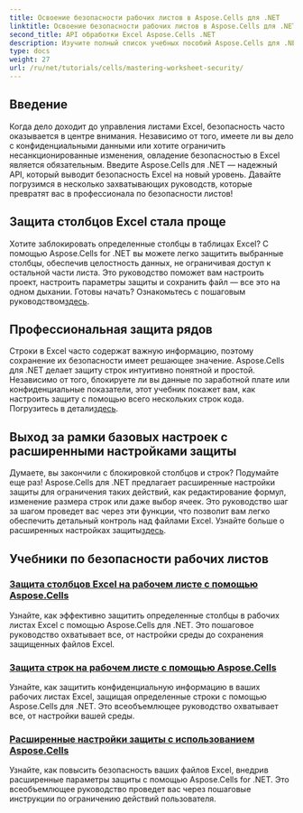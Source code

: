 ```yaml
---
title: Освоение безопасности рабочих листов в Aspose.Cells для .NET
linktitle: Освоение безопасности рабочих листов в Aspose.Cells для .NET
second_title: API обработки Excel Aspose.Cells .NET
description: Изучите полный список учебных пособий Aspose.Cells для .NET. Изучите безопасность листов с помощью практических пошаговых руководств по защите Excel.
type: docs
weight: 27
url: /ru/net/tutorials/cells/mastering-worksheet-security/
---
```

## Введение

Когда дело доходит до управления листами Excel, безопасность часто оказывается в центре внимания. Независимо от того, имеете ли вы дело с конфиденциальными данными или хотите ограничить несанкционированные изменения, овладение безопасностью в Excel является обязательным. Введите Aspose.Cells для .NET — надежный API, который выводит безопасность Excel на новый уровень. Давайте погрузимся в несколько захватывающих руководств, которые превратят вас в профессионала по безопасности листов!

## Защита столбцов Excel стала проще  
 Хотите заблокировать определенные столбцы в таблицах Excel? С помощью Aspose.Cells for .NET вы можете легко защитить выбранные столбцы, обеспечив целостность данных, не ограничивая доступ к остальной части листа. Это руководство поможет вам настроить проект, настроить параметры защиты и сохранить файл — все это на одном дыхании. Готовы начать? Ознакомьтесь с пошаговым руководством[здесь](./excel-column-protection/).

## Профессиональная защита рядов  
Строки в Excel часто содержат важную информацию, поэтому сохранение их безопасности имеет решающее значение. Aspose.Cells для .NET делает защиту строк интуитивно понятной и простой. Независимо от того, блокируете ли вы данные по заработной плате или конфиденциальные показатели, этот учебник покажет вам, как настроить защиту с помощью всего нескольких строк кода. Погрузитесь в детали[здесь](./protecting-rows/).

## Выход за рамки базовых настроек с расширенными настройками защиты  
 Думаете, вы закончили с блокировкой столбцов и строк? Подумайте еще раз! Aspose.Cells для .NET предлагает расширенные настройки защиты для ограничения таких действий, как редактирование формул, изменение размера строк или даже выбор ячеек. Это руководство шаг за шагом проведет вас через эти функции, что позволит вам легко обеспечить детальный контроль над файлами Excel. Узнайте больше о расширенных настройках защиты[здесь](./advanced-protection-settings/).

## Учебники по безопасности рабочих листов
### [Защита столбцов Excel на рабочем листе с помощью Aspose.Cells](./excel-column-protection/)
Узнайте, как эффективно защитить определенные столбцы в рабочих листах Excel с помощью Aspose.Cells для .NET. Это пошаговое руководство охватывает все, от настройки среды до сохранения защищенных файлов Excel.
### [Защита строк на рабочем листе с помощью Aspose.Cells](./protecting-rows/)
Узнайте, как защитить конфиденциальную информацию в ваших рабочих листах Excel, защищая определенные строки с помощью Aspose.Cells для .NET. Это всеобъемлющее руководство охватывает все, от настройки вашей среды.
### [Расширенные настройки защиты с использованием Aspose.Cells](./advanced-protection-settings/)
Узнайте, как повысить безопасность ваших файлов Excel, внедрив расширенные параметры защиты с помощью Aspose.Cells for .NET. Это всеобъемлющее руководство проведет вас через пошаговые инструкции по ограничению действий пользователя.